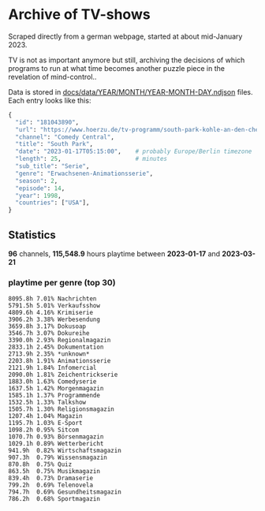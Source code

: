 # Archive of TV-shows

Scraped directly from a german webpage, started at about mid-January 2023.

TV is not as important anymore but still, archiving the decisions of which programs to run at what time
becomes another puzzle piece in the revelation of mind-control.. 

Data is stored in [docs/data/YEAR/MONTH/YEAR-MONTH-DAY.ndjson](docs/data/) files. 
Each entry looks like this:

```python
{
  "id": "181043890", 
  "url": "https://www.hoerzu.de/tv-programm/south-park-kohle-an-den-chefkoch/bid_181043890/", 
  "channel": "Comedy Central", 
  "title": "South Park", 
  "date": "2023-01-17T05:15:00",    # probably Europe/Berlin timezone 
  "length": 25,                     # minutes 
  "sub_title": "Serie", 
  "genre": "Erwachsenen-Animationsserie", 
  "season": 2, 
  "episode": 14, 
  "year": 1998, 
  "countries": ["USA"],
}
```

## Statistics

**96** channels, **115,548.9** hours playtime between **2023-01-17** and **2023-03-21**


### playtime per genre (top 30)

    8095.8h 7.01% Nachrichten
    5791.5h 5.01% Verkaufsshow
    4809.6h 4.16% Krimiserie
    3906.2h 3.38% Werbesendung
    3659.8h 3.17% Dokusoap
    3546.7h 3.07% Dokureihe
    3390.0h 2.93% Regionalmagazin
    2833.1h 2.45% Dokumentation
    2713.9h 2.35% *unknown*
    2203.8h 1.91% Animationsserie
    2121.9h 1.84% Infomercial
    2090.0h 1.81% Zeichentrickserie
    1883.0h 1.63% Comedyserie
    1637.5h 1.42% Morgenmagazin
    1585.1h 1.37% Programmende
    1532.5h 1.33% Talkshow
    1505.7h 1.30% Religionsmagazin
    1207.4h 1.04% Magazin
    1195.7h 1.03% E-Sport
    1098.2h 0.95% Sitcom
    1070.7h 0.93% Börsenmagazin
    1029.1h 0.89% Wetterbericht
    941.9h  0.82% Wirtschaftsmagazin
    907.3h  0.79% Wissensmagazin
    870.8h  0.75% Quiz
    863.5h  0.75% Musikmagazin
    839.4h  0.73% Dramaserie
    799.2h  0.69% Telenovela
    794.7h  0.69% Gesundheitsmagazin
    786.2h  0.68% Sportmagazin
